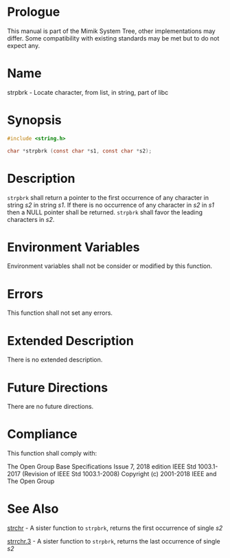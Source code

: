 # Prologue

This manual is part of the Mimik System Tree, other implementations may differ. Some compatibility with existing standards may be met but to do not expect any.


# Name

strpbrk - Locate character, from list, in string, part of libc


# Synopsis

```C
#include <string.h>

char *strpbrk (const char *s1, const char *s2);
```


# Description

`strpbrk` shall return a pointer to the first occurrence of any character in string *s2* in string *s1*. If there is no occurrence of any character in *s2* in *s1* then a NULL pointer shall be returned. `strpbrk` shall favor the leading characters in *s2*.


# Environment Variables

Environment variables shall not be consider or modified by this function.


# Errors

This function shall not set any errors.


# Extended Description

There is no extended description.


# Future Directions

There are no future directions.


# Compliance

This function shall comply with:

The Open Group Base Specifications Issue 7, 2018 edition
IEEE Std 1003.1-2017 (Revision of IEEE Std 1003.1-2008)
Copyright (c) 2001-2018 IEEE and The Open Group


# See Also

[strchr](strchr.3) - A sister function to `strpbrk`, returns the first occurrence of single *s2*

[strrchr.3](strrchr.3) - A sister function to `strpbrk`, returns the last occurrence of single *s2*
